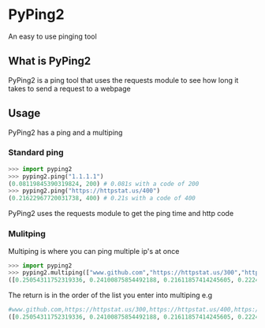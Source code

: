 # PyPing2

An easy to use pinging tool
## What is PyPing2
PyPing2 is a ping tool that uses the requests module to see how long it takes to send a request to a webpage

## Usage
PyPing2 has a ping and a multiping
### Standard ping
```python
>>> import pyping2
>>> pyping2.ping("1.1.1.1")
(0.08119845390319824, 200) # 0.081s with a code of 200 
>>> pyping2.ping("https://httpstat.us/400")
(0.21622967720031738, 400) # 0.21s with a code of 400 
```
PyPing2 uses the requests module to get the ping time and http code
### Mulitping
Multiping is where you can ping multiple ip's at once

```python
>>> import pyping2
>>> pyping2.multiping(["www.github.com","https://httpstat.us/300","https://httpstat.us/400","https://httpstat.us/500"])   
([0.25054311752319336, 0.24100875854492188, 0.21611857414245605, 0.22248053550720215], [200, 300, 400, 500])
```
The return is in the order of the list you enter into multiping e.g

```python
#www.github.com,https://httpstat.us/300,https://httpstat.us/400,https://httpstat.us/500
([0.25054311752319336, 0.24100875854492188, 0.21611857414245605, 0.22248053550720215], [200, 300, 400, 500])
```